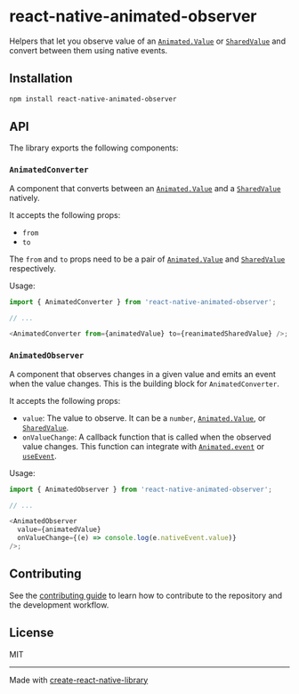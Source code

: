 # react-native-animated-observer

Helpers that let you observe value of an [`Animated.Value`][animated.value] or [`SharedValue`][reanimated.sharedvalue] and convert between them using native events.

## Installation

```sh
npm install react-native-animated-observer
```

## API

The library exports the following components:

### `AnimatedConverter`

A component that converts between an [`Animated.Value`][animated.value] and a [`SharedValue`][reanimated.sharedvalue] natively.

It accepts the following props:

- `from`
- `to`

The `from` and `to` props need to be a pair of [`Animated.Value`][animated.value] and [`SharedValue`][reanimated.sharedvalue] respectively.

Usage:

```js
import { AnimatedConverter } from 'react-native-animated-observer';

// ...

<AnimatedConverter from={animatedValue} to={reanimatedSharedValue} />;
```

### `AnimatedObserver`

A component that observes changes in a given value and emits an event when the value changes. This is the building block for `AnimatedConverter`.

It accepts the following props:

- `value`: The value to observe. It can be a `number`, [`Animated.Value`][animated.value], or [`SharedValue`][reanimated.sharedvalue].
- `onValueChange`: A callback function that is called when the observed value changes. This function can integrate with [`Animated.event`](https://reactnative.dev/docs/animated#event) or [`useEvent`](https://docs.swmansion.com/react-native-reanimated/docs/advanced/useEvent).

Usage:

```js
import { AnimatedObserver } from 'react-native-animated-observer';

// ...

<AnimatedObserver
  value={animatedValue}
  onValueChange={(e) => console.log(e.nativeEvent.value)}
/>;
```

## Contributing

See the [contributing guide](CONTRIBUTING.md) to learn how to contribute to the repository and the development workflow.

## License

MIT

---

Made with [create-react-native-library](https://github.com/callstack/react-native-builder-bob)

[animated.value]: https://reactnative.dev/docs/animated#value
[reanimated.sharedvalue]: https://docs.swmansion.com/react-native-reanimated/docs/core/useSharedValue/
